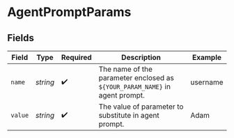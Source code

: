 # AgentPromptParams


## Fields

| Field                                                                       | Type                                                                        | Required                                                                    | Description                                                                 | Example                                                                     |
| --------------------------------------------------------------------------- | --------------------------------------------------------------------------- | --------------------------------------------------------------------------- | --------------------------------------------------------------------------- | --------------------------------------------------------------------------- |
| `name`                                                                      | *string*                                                                    | :heavy_check_mark:                                                          | The name of the parameter enclosed as `${YOUR_PARAM_NAME}` in agent prompt. | username                                                                    |
| `value`                                                                     | *string*                                                                    | :heavy_check_mark:                                                          | The value of parameter to substitute in agent prompt.                       | Adam                                                                        |